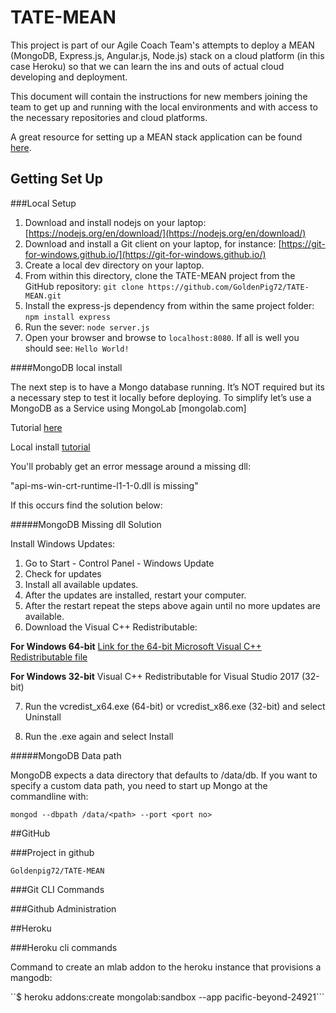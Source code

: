 # TATE-MEAN

This project is part of our Agile Coach Team's attempts to deploy a MEAN (MongoDB, Express.js, Angular.js, Node.js) stack on a cloud platform (in this case Heroku) so that we can learn the ins and outs of actual cloud developing and deployment.

This document will contain the instructions for new members joining the team to get up and running with the local environments and with access to the necessary repositories and cloud platforms.

A great resource for setting up a MEAN stack application can be found [here](https://thecodebarbarian.wordpress.com/2013/07/22/introduction-to-the-mean-stack-part-one-setting-up-your-tools/).

## Getting Set Up

###Local Setup

1. Download and install nodejs on your laptop: [https://nodejs.org/en/download/](https://nodejs.org/en/download/)
2. Download and install a Git client on your laptop, for instance:  [https://git-for-windows.github.io/](https://git-for-windows.github.io/)
3. Create a local dev directory on your laptop.
4. From within this directory, clone the TATE-MEAN project from the GitHub repository: `git clone https://github.com/GoldenPig72/TATE-MEAN.git`
5. Install the express-js dependency from within the same project folder: `npm install express`
6. Run the sever: `node server.js`
7. Open your browser and browse to `localhost:8080`.  If all is well you should see: `Hello World!`

####MongoDB local install

The next step is to have a Mongo database running. It’s NOT required but its a necessary step to test it locally before deploying. To simplify let’s use a MongoDB as a Service using MongoLab [mongolab.com]

Tutorial [here](http://docs.mlab.com/#account-setup)

Local install [tutorial](https://www.mongodb.com/download-center#community)

You'll probably get an error message around a missing dll:

"api-ms-win-crt-runtime-l1-1-0.dll is missing"

If this occurs find the solution below:

#####MongoDB Missing dll Solution

Install Windows Updates:

1. Go to Start - Control Panel - Windows Update
2. Check for updates
3. Install all available updates.
4. After the updates are installed, restart your computer.
5. After the restart repeat the steps above again until no more updates are available.
6. Download the Visual C++ Redistributable:

__For Windows 64-bit__
[Link for the 64-bit Microsoft Visual C++ Redistributable file](http://download.microsoft.com/download/9/3/F/93FCF1E7-E6A4-478B-96E7-D4B285925B00/vc_redist.x64.exe) 

__For Windows 32-bit__
Visual C++ Redistributable for Visual Studio 2017 (32-bit)

7. Run the vcredist_x64.exe (64-bit) or vcredist_x86.exe (32-bit) and select Uninstall

8. Run the .exe again and select Install

#####MongoDB Data path

MongoDB expects a data directory that defaults to /data/db. If you want to specify a custom data path, you need to start up Mongo at the commandline with:

 `mongod --dbpath /data/<path> --port <port no>`

##GitHub

###Project in github

`Goldenpig72/TATE-MEAN`


###Git CLI Commands


###Github Administration


##Heroku


###Heroku cli commands

Command to create an mlab addon to the heroku instance that provisions a mangodb:

``$ heroku addons:create mongolab:sandbox --app pacific-beyond-24921```
